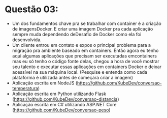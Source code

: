 # Questão 03:
- Um dos fundamentos chave pra se trabalhar com container é a criação de imagensDocker. E criar uma imagem Docker pra cada aplicação sempre muda dependendo deDesafio de Docker como ela foi desenvolvida. 
- Um cliente entrou em contato e expos o principal problema para a migração pra ambiente baseado em containers. Então agora eu tenho aqui algumas aplicações que precisam ser executadas emcontainers mas eu só tenho o código fonte delas, chegou a hora de você mostrar seu talento e executar essas aplicações em containers Docker e deixar acessível na sua máquina local. (Pesquise e entenda como cada plataforma é utilizada antes de começara criar a imagem) 
- Aplicação escrita em NodeJS (https://github.com/KubeDev/conversao-temperatura) 
- Aplicação escrita em Python utilizando Flask (https://github.com/KubeDev/conversao-distancia) 
- Aplicação escrita em C# utilizando ASP.NET Core (https://github.com/KubeDev/conversao-peso)